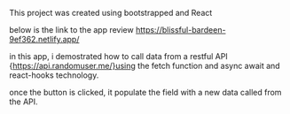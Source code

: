 This project was created using  bootstrapped and React

below is the link to the app review 
https://blissful-bardeen-9ef362.netlify.app/

in this app, i demostrated how to call data from a restful  API {https://api.randomuser.me/}using the fetch function and async await and react-hooks technology.

once the button is clicked, it populate the field with a new data called from the API.
